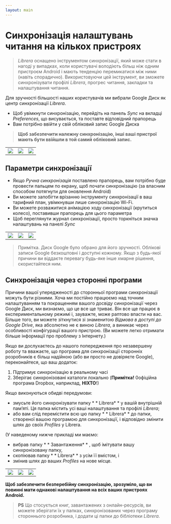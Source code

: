 ```yaml
---
layout: main
---
```


# Синхронізація налаштувань читання на кількох пристроях


> _Librera_ оснащено інструментом синхронізації, який може стати в нагоді у випадках, коли користувачі володіють більш ніж одним пристроєм Android і мають тенденцію перемикатися між ними (навіть спорадично). Використовуючи цей інструмент, ви зможете синхронізувати профілі _Librera_, прогрес читання, закладки та налаштування читання.

Для зручності більшості наших користувачів ми вибрали Google Диск як центр синхронізації _Librera_.

* Щоб увімкнути синхронізацію, перейдіть на панель _Sync_ на вкладці _Preferences_, що висувається, та поставте відповідний прапорець
* Вам потрібно ввійти у свій обліковий запис Google Диска
 
> **Щоб забезпечити належну синхронізацію, інші ваші пристрої мають бути ввійшли в той самий обліковий запис.**

||||
|-|-|-|
|![](1.jpg)|![](2.jpg)|![](3.jpg)|

## Параметри синхронізації

* Якщо _Ручна синхронізація_ поставлено прапорець, вам потрібно буде провести пальцем по екрану, щоб почати синхронізацію (за власним способом потягнути для оновлення Android)
* Ви можете запобігти врізанню інструменту синхронізації в ваш тарифний план, увімкнувши лише синхронізацію Wi-Fi.
* Ви можете розважитися анімацією ходу синхронізації (крутиться колесо), поставивши прапорець для цього параметра
* Щоб переглянути журнал синхронізації, просто торкніться значка налаштувань на панелі _Sync_

||||
|-|-|-|
|![](32.jpg)|![](41.jpg)|![](42.jpg)|

> Примітка. Диск Google було обрано для його зручності. Облікові записи Google безкоштовні і доступні кожному. Якщо з будь-якої причини ви віддаєте перевагу будь-яке інше хмарне рішення, скористайтеся ним.

## Синхронізація через сторонні програми

Причини вашої упередженості до сторонньої програми синхронізації можуть бути різними. Хоча ми постійно працюємо над точним налаштуванням та покращенням вашого досвіду синхронізації через Google Диск, ми визнаємо, що це все ще триває. Він все ще працює в експериментальному режимі і, зауважте, може раптово впасти на вас.
Більше того, ви можете зіткнутися зі знаменитою _Відмова в доступі до Google Drive_, яка абсолютно не є виною _Librera_, а виникає через особливості конфігурації вашого пристрою. (Ви можете легко отримати більше інформації про проблему з Інтернету.)

Якщо ви дослухаєтесь до нашого попередження про незавершену роботу та вважаєте, що програма для синхронізації сторонніх розробників є більш надійною (або ви просто не довіряєте Google), переконайтеся, що ваш додаток:
1. Підтримує синхронізацію в реальному часі
2. Зберігає синхронізовані каталоги локально (**Примітка!** 0офіційна програма Dropbox, наприклад, **НІХТО**!)

Якщо виконуються обидві передумови:
* змусьте його синхронізувати папку * * Librera* *  у вашій внутрішній пам’яті. Ця папка містить усі ваші налаштування та профілі _Librera_;
* або вам слід перемістити всю цю папку * * Librera* *  до папки, створеної вашою програмою для синхронізації, і відповідно змінити шлях до своїх _Profiles_ у Librera.

(У наведеному нижче прикладі ми маємо:
* вибрав папку * * Завантаження* * , щоб імітувати вашу синхронізовану папку,
* скопіював папку * * Librera* *  з усім її вмістом, і
* змінив шлях до ваших _Profiles_ на нове місце.

||||
|-|-|-|
|![](4.jpg)|![](5.jpg)|![](6.jpg)|

**Щоб забезпечити безперебійну синхронізацію, зрозуміло, що ви повинні мати однакові налаштування на всіх ваших пристроях Android.**

> **PS** Що стосується книг, завантажених з онлайн-ресурсів, ви можете зберігати їх у папках, синхронізованих через програму стороннього розробника, і додати ці папки до бібліотеки _Librera_.



